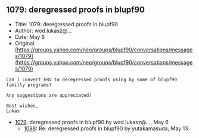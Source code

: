 ## 1079: deregressed proofs in blupf90

- Title: 1079: deregressed proofs in blupf90
- Author: wod.lukasz@...
- Date: May 6
- Original: [https://groups.yahoo.com/neo/groups/blupf90/conversations/messages/1079](https://groups.yahoo.com/neo/groups/blupf90/conversations/messages/1079)

```
Can I convert EBV to deregressed proofs using by some of blupf90 familly programs?

Any suggestions are appreciated!

Best wishes,
Lukas
```

- [1079](1079.md): deregressed proofs in blupf90 by wod.lukasz@..., May 6
    - [1088](1088.md): Re: deregressed proofs in blupf90 by yutakamasuda, May 13
